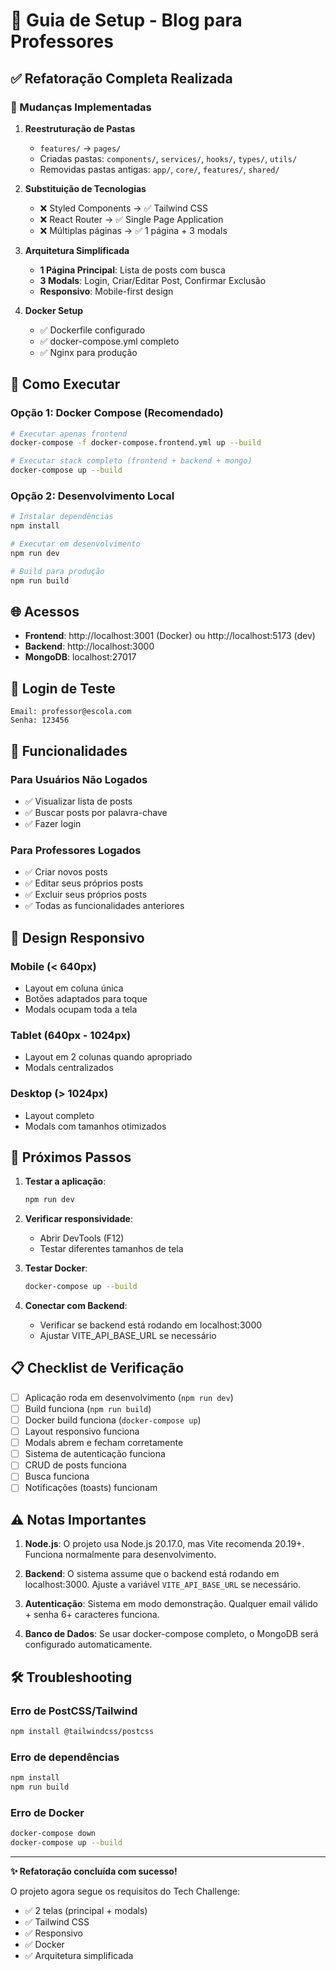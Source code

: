 # 🚀 Guia de Setup - Blog para Professores

## ✅ Refatoração Completa Realizada

### 🔄 Mudanças Implementadas

1. **Reestruturação de Pastas**
   - `features/` → `pages/`
   - Criadas pastas: `components/`, `services/`, `hooks/`, `types/`, `utils/`
   - Removidas pastas antigas: `app/`, `core/`, `features/`, `shared/`

2. **Substituição de Tecnologias**
   - ❌ Styled Components → ✅ Tailwind CSS
   - ❌ React Router → ✅ Single Page Application
   - ❌ Múltiplas páginas → ✅ 1 página + 3 modals

3. **Arquitetura Simplificada**
   - **1 Página Principal**: Lista de posts com busca
   - **3 Modals**: Login, Criar/Editar Post, Confirmar Exclusão
   - **Responsivo**: Mobile-first design

4. **Docker Setup**
   - ✅ Dockerfile configurado
   - ✅ docker-compose.yml completo
   - ✅ Nginx para produção

## 🐳 Como Executar

### Opção 1: Docker Compose (Recomendado)
```bash
# Executar apenas frontend
docker-compose -f docker-compose.frontend.yml up --build

# Executar stack completo (frontend + backend + mongo)
docker-compose up --build
```

### Opção 2: Desenvolvimento Local
```bash
# Instalar dependências
npm install

# Executar em desenvolvimento
npm run dev

# Build para produção
npm run build
```

## 🌐 Acessos
- **Frontend**: http://localhost:3001 (Docker) ou http://localhost:5173 (dev)
- **Backend**: http://localhost:3000
- **MongoDB**: localhost:27017

## 🔐 Login de Teste
```
Email: professor@escola.com
Senha: 123456
```

## 📱 Funcionalidades

### Para Usuários Não Logados
- ✅ Visualizar lista de posts
- ✅ Buscar posts por palavra-chave
- ✅ Fazer login

### Para Professores Logados
- ✅ Criar novos posts
- ✅ Editar seus próprios posts
- ✅ Excluir seus próprios posts
- ✅ Todas as funcionalidades anteriores

## 🎨 Design Responsivo

### Mobile (< 640px)
- Layout em coluna única
- Botões adaptados para toque
- Modals ocupam toda a tela

### Tablet (640px - 1024px)
- Layout em 2 colunas quando apropriado
- Modals centralizados

### Desktop (> 1024px)
- Layout completo
- Modals com tamanhos otimizados

## 🚀 Próximos Passos

1. **Testar a aplicação**:
   ```bash
   npm run dev
   ```

2. **Verificar responsividade**:
   - Abrir DevTools (F12)
   - Testar diferentes tamanhos de tela

3. **Testar Docker**:
   ```bash
   docker-compose up --build
   ```

4. **Conectar com Backend**:
   - Verificar se backend está rodando em localhost:3000
   - Ajustar VITE_API_BASE_URL se necessário

## 📋 Checklist de Verificação

- [ ] Aplicação roda em desenvolvimento (`npm run dev`)
- [ ] Build funciona (`npm run build`)
- [ ] Docker build funciona (`docker-compose up`)
- [ ] Layout responsivo funciona
- [ ] Modals abrem e fecham corretamente
- [ ] Sistema de autenticação funciona
- [ ] CRUD de posts funciona
- [ ] Busca funciona
- [ ] Notificações (toasts) funcionam

## ⚠️ Notas Importantes

1. **Node.js**: O projeto usa Node.js 20.17.0, mas Vite recomenda 20.19+. Funciona normalmente para desenvolvimento.

2. **Backend**: O sistema assume que o backend está rodando em localhost:3000. Ajuste a variável `VITE_API_BASE_URL` se necessário.

3. **Autenticação**: Sistema em modo demonstração. Qualquer email válido + senha 6+ caracteres funciona.

4. **Banco de Dados**: Se usar docker-compose completo, o MongoDB será configurado automaticamente.

## 🛠️ Troubleshooting

### Erro de PostCSS/Tailwind
```bash
npm install @tailwindcss/postcss
```

### Erro de dependências
```bash
npm install
npm run build
```

### Erro de Docker
```bash
docker-compose down
docker-compose up --build
```

---

**✨ Refatoração concluída com sucesso!**

O projeto agora segue os requisitos do Tech Challenge:
- ✅ 2 telas (principal + modals)
- ✅ Tailwind CSS
- ✅ Responsivo
- ✅ Docker
- ✅ Arquitetura simplificada
